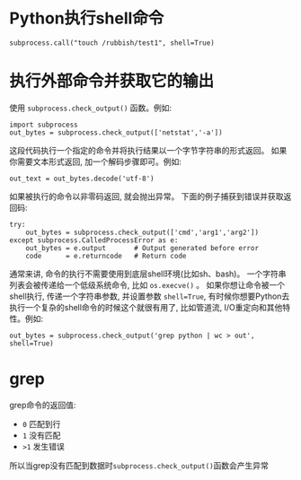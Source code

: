 # Python执行shell命令

`subprocess.call("touch /rubbish/test1", shell=True)`

# 执行外部命令并获取它的输出

使用 `subprocess.check_output()` 函数。例如: 
```
import subprocess
out_bytes = subprocess.check_output(['netstat','-a'])
```
这段代码执行一个指定的命令并将执行结果以一个字节字符串的形式返回。 如果你需要文本形式返回, 加一个解码步骤即可。例如: 
```
out_text = out_bytes.decode('utf-8')
```
如果被执行的命令以非零码返回, 就会抛出异常。 下面的例子捕获到错误并获取返回码: 
```
try:
    out_bytes = subprocess.check_output(['cmd','arg1','arg2'])
except subprocess.CalledProcessError as e:
    out_bytes = e.output       # Output generated before error
    code      = e.returncode   # Return code
```
通常来讲, 命令的执行不需要使用到底层shell环境(比如sh、bash)。 一个字符串列表会被传递给一个低级系统命令, 比如 `os.execve()` 。 如果你想让命令被一个shell执行, 传递一个字符串参数, 并设置参数 `shell=True`, 有时候你想要Python去执行一个复杂的shell命令的时候这个就很有用了, 比如管道流, I/O重定向和其他特性。例如: 
```
out_bytes = subprocess.check_output('grep python | wc > out', shell=True)
```

# grep

grep命令的返回值: 
* `0` 匹配到行
* `1` 没有匹配
* `>1` 发生错误

所以当grep没有匹配到数据时`subprocess.check_output()`函数会产生异常

